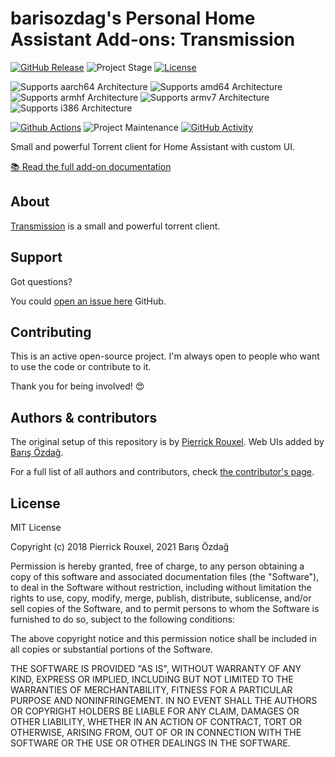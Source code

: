 # barisozdag's Personal Home Assistant Add-ons: Transmission

[![GitHub Release][releases-shield]][releases]
![Project Stage][project-stage-shield]
[![License][license-shield]](LICENSE.md)

![Supports aarch64 Architecture][aarch64-shield]
![Supports amd64 Architecture][amd64-shield]
![Supports armhf Architecture][armhf-shield]
![Supports armv7 Architecture][armv7-shield]
![Supports i386 Architecture][i386-shield]

[![Github Actions][github-actions-shield]][github-actions]
![Project Maintenance][maintenance-shield]
[![GitHub Activity][commits-shield]][commits]

Small and powerful Torrent client for Home Assistant with custom UI.

[:books: Read the full add-on documentation][docs]

## About

[Transmission][transmission] is a small and powerful torrent client.

## Support

Got questions?

You could [open an issue here][issue] GitHub.

## Contributing

This is an active open-source project. I'm always open to people who want to
use the code or contribute to it.

Thank you for being involved! :heart_eyes:

## Authors & contributors

The original setup of this repository is by [Pierrick Rouxel][pierrick].
Web UIs added by [Barış Özdağ][barisozdag].

For a full list of all authors and contributors,
check [the contributor's page][contributors].

## License

MIT License

Copyright (c) 2018 Pierrick Rouxel, 2021 Barış Özdağ

Permission is hereby granted, free of charge, to any person obtaining a copy
of this software and associated documentation files (the "Software"), to deal
in the Software without restriction, including without limitation the rights
to use, copy, modify, merge, publish, distribute, sublicense, and/or sell
copies of the Software, and to permit persons to whom the Software is
furnished to do so, subject to the following conditions:

The above copyright notice and this permission notice shall be included in all
copies or substantial portions of the Software.

THE SOFTWARE IS PROVIDED "AS IS", WITHOUT WARRANTY OF ANY KIND, EXPRESS OR
IMPLIED, INCLUDING BUT NOT LIMITED TO THE WARRANTIES OF MERCHANTABILITY,
FITNESS FOR A PARTICULAR PURPOSE AND NONINFRINGEMENT. IN NO EVENT SHALL THE
AUTHORS OR COPYRIGHT HOLDERS BE LIABLE FOR ANY CLAIM, DAMAGES OR OTHER
LIABILITY, WHETHER IN AN ACTION OF CONTRACT, TORT OR OTHERWISE, ARISING FROM,
OUT OF OR IN CONNECTION WITH THE SOFTWARE OR THE USE OR OTHER DEALINGS IN THE
SOFTWARE.

[aarch64-shield]: https://img.shields.io/badge/aarch64-yes-green.svg
[amd64-shield]: https://img.shields.io/badge/amd64-yes-green.svg
[armhf-shield]: https://img.shields.io/badge/armhf-yes-red.svg
[armv7-shield]: https://img.shields.io/badge/armv7-yes-green.svg
[i386-shield]: https://img.shields.io/badge/i386-no-green.svg
[commits-shield]: https://img.shields.io/github/commit-activity/y/barisozdag/addon-transmission.svg
[commits]: https://github.com/barisozdag/addon-transmission/commits/main
[contributors]: https://github.com/barisozdag/addon-transmission/graphs/contributors
[transmission]: https://transmissionbt.com/
[docs]: https://github.com/barisozdag/addon-transmission/blob/main/transmission/DOCS.md
[barisozdag]: https://github.com/barisozdag
[github-actions-shield]: https://github.com/barisozdag/addon-transmission/workflows/CI/badge.svg
[github-actions]: https://github.com/barisozdag/addon-transmission/actions
[issue]: https://github.com/barisozdag/addon-transmission/issues
[license-shield]: https://img.shields.io/github/license/barisozdag/addon-transmission.svg
[maintenance-shield]: https://img.shields.io/maintenance/yes/2021.svg
[pierrick]: https://github.com/pierrickrouxel
[project-stage-shield]: https://img.shields.io/badge/project%20stage-production%20ready-brightgreen.svg
[releases-shield]: https://img.shields.io/github/release/barisozdag/addon-transmission.svg
[releases]: https://github.com/barisozdag/addon-transmission/releases
[repository]: https://github.com/barisozdag/haddons-repo
